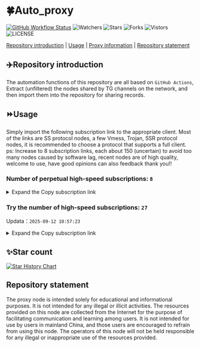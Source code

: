 # 🍀Auto_proxy
[![GitHub Workflow Status](https://img.shields.io/github/actions/workflow/status/PangTouY00/Auto_proxy/main.yml?branch=main)](https://github.com/PangTouY00/Auto_proxy/actions/workflows/main.yml?branch=main) 
![Watchers](https://img.shields.io/github/watchers/w1770946466/Auto_proxy) ![Stars](https://img.shields.io/github/stars/PangTouY00/Auto_proxy) ![Forks](https://img.shields.io/github/forks/w1770946466/Auto_proxy) ![Vistors](https://visitor-badge.laobi.icu/badge?page_id=PangTouY00.Auto_proxy) ![LICENSE](https://img.shields.io/badge/license-CC%20BY--SA%204.0-green.svg)

[Repository introduction](https://github.com/PangTouY00/Auto_proxy#Repositoryintroduction) | [Usage](https://github.com/PangTouY00/Auto_proxy#Usage) | [Proxy information](https://github.com/PangTouY00/Auto_proxy#Proxyinformation) | [Repository statement](https://github.com/PangTouY00/Auto_proxy#Repositorystatement)

## ✈️Repository introduction
The automation functions of this repository are all based on `GitHub Actions`,
Extract (unfiltered) the nodes shared by TG channels on the network, and then import them into the repository for sharing records.

## ⏩Usage
Simply import the following subscription link to the appropriate client. Most of the links are SS protocol nodes, a few Vmess, Trojan, SSR protocol nodes, it is recommended to choose a protocol that supports a full client.
ps: Increase to 8 subscription links, each about 150 (uncertain) to avoid too many nodes caused by software lag, recent nodes are of high quality, welcome to use, have good opinions can also feedback thank you!!

### Number of perpetual high-speed subscriptions: `8`

<details>
  <summary>Expand the Copy subscription link</summary>

  
- [Multiprotocol Base64 encoding](https://raw.githubusercontent.com/PangTouY00/Auto_proxy/main/Long_term_subscription1)
`https://raw.githubusercontent.com/PangTouY00/Auto_proxy/main/Long_term_subscription_num`
`Total number of merge nodes: 509`

- [Multiprotocol Base64 encoding](https://raw.githubusercontent.com/PangTouY00/Auto_proxy/main/Long_term_subscription1)
`https://raw.githubusercontent.com/PangTouY00/Auto_proxy/main/Long_term_subscription1`
`Total number of merge nodes: 64`

- [Multiprotocol Base64 encoding](https://raw.githubusercontent.com/PangTouY00/Auto_proxy/main/Long_term_subscription2)
`https://raw.githubusercontent.com/PangTouY00/Auto_proxy/main/Long_term_subscription2`
`Total number of merge nodes: 64`

- [Multiprotocol Base64 encoding](https://raw.githubusercontent.com/PangTouY00/Auto_proxy/main/Long_term_subscription3)
`https://raw.githubusercontent.com/PangTouY00/Auto_proxy/main/Long_term_subscription3`
`Total number of merge nodes: 64`

- [Multiprotocol Base64 encoding](https://raw.githubusercontent.com/PangTouY00/Auto_proxy/main/Long_term_subscription4)
`https://raw.githubusercontent.com/PangTouY00/Auto_proxy/main/Long_term_subscription4`
`Total number of merge nodes: 64`

- [Multiprotocol Base64 encoding](https://raw.githubusercontent.comPangTouY00/Auto_proxy/main/Long_term_subscription5)
`https://raw.githubusercontent.com/PangTouY00/Auto_proxy/main/Long_term_subscription5`
`Total number of merge nodes: 64`

- [Multiprotocol Base64 encoding](https://raw.githubusercontent.com/PangTouY00/Auto_proxy/main/Long_term_subscription6)
`https://raw.githubusercontent.com/PangTouY00/Auto_proxy/main/Long_term_subscription6`
`Total number of merge nodes: 64`

- [Multiprotocol Base64 encoding](https://raw.githubusercontent.com/PangTouY00/Auto_proxy/main/Long_term_subscription7)
`https://raw.githubusercontent.com/PangTouY00/Auto_proxy/main/Long_term_subscription7`
`Total number of merge nodes: 64`

- [Multiprotocol Base64 encoding](https://raw.githubusercontent.com/PangTouY00/Auto_proxy/main/Long_term_subscription8)
`https://raw.githubusercontent.com/PangTouY00/Auto_proxy/main/Long_term_subscription8`
`Total number of merge nodes: 61`

- [Clash subscription](https://raw.githubusercontent.com/PangTouY00/Auto_proxy/main/Long_term_subscription2.yaml)
`https://raw.githubusercontent.com/PangTouY00/Auto_proxy/main/Long_term_subscription1.yaml`


- [Clash subscription](https://raw.githubusercontent.com/PangTouY00/Auto_proxy/main/Long_term_subscription2.yaml)
`https://raw.githubusercontent.com/PangTouY00/Auto_proxy/main/Long_term_subscription2.yaml`


- [Clash subscription](https://raw.githubusercontent.com/PangTouY00/Auto_proxy/main/Long_term_subscription3.yaml)
`https://raw.githubusercontent.com/PangTouY00/Auto_proxy/main/Long_term_subscription3.yaml`
  
</details>

### Try the number of high-speed subscriptions: `27`
Updata：`2025-09-12 10:57:23`


<details>
  <summary>Expand the Copy subscription link</summary>  























































































































































































































































































































































































































































































































































































































































































































































































































































































































































































































































































































































































































































































































































































































































































































































































































































































































































































































































































































































































































































































































































































































































































































































































































































































































































































































































































































































































































































































































































































































































































































































































































































































































































































































































































































































































































































































































































































































































































































































































































































































































































































































































































































































































































































































































































































































































































































































































































































































































































































































































































































































































































































































































































































































































































































































































































































































































































































































































































































































































































































































































































































































































































































































































































































































































































































































































































































































































































































































































































































































































































































































































































































































































































































































































































































































































































































































































































































































































































































































































































































































































































































































































































































































































































































































































































































































































































































































































































































































































































































































































































































































































































































































































































































































































































































































































































































































































































































































































































































































































































































































































































































































































































































































































































































































































































































































































































































































































































































































































































































































































































































































































































































































































































































































































































































































































































































































































































































































































































































































































































































































































































































































































































































































































































































































































































































































































































































































































































































































































































































































































































































































































































































































































































































































































































































































































































































































































































































































































































































































































































































































































































































































































































































































































































































































































































































































































































































































































































































































































































































































































































































































































































































































































































































































































































































































































































































































































































































































































































































































































































































































































































































































































































































































































































































































































































































































































































































































































































































































































































































































































































































































































































































































































































































































































































































































































































































































































































































































































































































































































































































































































































































































































































































































































































































































































































































































































































































































































































































































































































































































































































































































































































































































































































































































































































































































































































































































































































































































































































































































































































































































































































































































































































































































































































































































































































































































































































































































































































































































































































































































































































































































































































































































































































































































































































































































































































































































































































































































































































































































































































































































































































































































































































































































































































































































































































































































































































































































































































































































































































































































































































































































































































































































































































































































































































































































































































































































































































>Trial subscription：
`https://dash.tuzivip03.top/api/v1/client/subscribe?token=2d5551fa9bb438c68d42146fff86e831`




>Trial subscription：
`http://tinnyrick8888.com/api/v1/client/subscribe?token=937fbcb3024ccf2334ae9223c41af3db`




>Trial subscription：
`https://yywhale.com/api/v1/client/subscribe?token=fdfbd76c1763ebe5c87703df23ca6115`




>Trial subscription：
`https://gw-wzpalhftjc.1010520.click/api/v1/client/subscribe?token=8e3588c9f97402181c51832d55b5db48`




>Trial subscription：
`https://ld88.nxxbbf.com/api/v1/client/subscribe?token=290ccf11acfa407aeb82c8ca4590b62d`




>Trial subscription：
`https://gw-8gdesscrja.1010520.click/api/v1/client/subscribe?token=61256110254cd64d4771f67e81cb0fea`




>Trial subscription：
`https://dl.vfkum.website/api/v1/client/subscribe?token=8dfcd25089569b6693d1c6e58c0c6a47`




>Trial subscription：
`https://nekocloud.qzz.io/api/v1/client/subscribe?token=1ae44ef0adcd50b65d1a5fc669ca7917`




>Trial subscription：
`https://cfvpn.com/api/v1/client/subscribe?token=2bf01bafa171f500a0673d12ded0b170`




>Trial subscription：
`https://v2b.zyrhk.top/api/v1/client/subscribe?token=f0af722b9ed567e528bd3e33062bda75`




>Trial subscription：
`https://sy-4dskhb.fj520.click/api/v1/client/subscribe?token=92610f151bd757c33f139bc37cffc828`




>Trial subscription：
`https://fs.v2rayse.com/share/20250912/exfzsccvq6.txt`




>Trial subscription：
`https://dashuai.us/api/v1/client/subscribe?token=7601934d69f76ad1bba0c01824b5e4ad`




>Trial subscription：
`https://gw-zubknq2tly.1010520.click/api/v1/client/subscribe?token=7bb807a5b7747d63fe56af97ff213526`




>Trial subscription：
`https://littlerocket.cc/api/v1/client/subscribe?token=23f77e14218588b72df1abe8bd22497c`




>Trial subscription：
`https://www.huojian2.xyz/api/v1/client/subscribe?token=5a2c6d874bc33d1d5adb055a6ace8035`




>Trial subscription：
`https://www.eeevpn.com/api/v1/client/subscribe?token=e6ae4b2f283478270f3df1bc2d5f668e`




>Trial subscription：
`https://qingyun.zybs.eu.org/api/v1/client/subscribe?token=869ab25d8d104a754e9de9f8b0b565c1`




>Trial subscription：
`https://dash.tuzivip01.top/api/v1/client/subscribe?token=f53820a9e85891f687f51f4fbf23fed8`




>Trial subscription：
`https://kingfisher.top/api/v1/client/subscribe?token=9a7a8b59b4e4ed0b5b2efeda46dcf65c`




>Trial subscription：
`https://guanwang.1010520.click/api/v1/client/subscribe?token=30beb8f3ec211a6a38056d358cfddea9`




>Trial subscription：
`https://xiaohuolongjc.top/api/v1/client/subscribe?token=3e02b4265908ed26858d0601b55f836c`




>Trial subscription：
`https://nekocloud.xx.kg/api/v1/client/subscribe?token=b1c101e097a7b7fb6dbc3b9587eb5595`




>Trial subscription：
`https://go.yueyun.de/api/v1/client/subscribe?token=facb04ca8a7e93827a03cf672a62dac8`




>Trial subscription：
`https://kuailefeng.xyz/api/v1/client/subscribe?token=52da96f9e7562ab3835459c654a26b97`




>Trial subscription：
`https://dash.tuzivip02.top/api/v1/client/subscribe?token=b84218061fb01ab15e76ddc6d13d8ca4`




>Trial subscription：
`https://gw-tokwyrfy9u.1010520.click/api/v1/client/subscribe?token=43d10841e1ed258a8f4af99c0dba0502`



</details>

## ✨Star count
[![Star History Chart](https://api.star-history.com/svg?repos=PangTouY00/Auto_proxy&type=Date)](https://star-history.com/#w1770946466/Auto_proxy&Date)



## Repository statement
The proxy node is intended solely for educational and informational purposes. It is not intended for any illegal or illicit activities. The resources provided on this node are collected from the Internet for the purpose of facilitating communication and learning among users. It is not intended for use by users in mainland China, and those users are encouraged to refrain from using this node. The operators of this node will not be held responsible for any illegal or inappropriate use of the resources provided.
